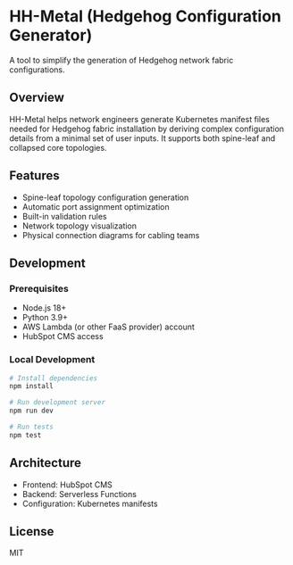 # HH-Metal (Hedgehog Configuration Generator)

A tool to simplify the generation of Hedgehog network fabric configurations.

## Overview

HH-Metal helps network engineers generate Kubernetes manifest files needed for Hedgehog fabric installation by deriving complex configuration details from a minimal set of user inputs. It supports both spine-leaf and collapsed core topologies.

## Features

- Spine-leaf topology configuration generation
- Automatic port assignment optimization
- Built-in validation rules
- Network topology visualization
- Physical connection diagrams for cabling teams

## Development

### Prerequisites

- Node.js 18+
- Python 3.9+
- AWS Lambda (or other FaaS provider) account
- HubSpot CMS access

### Local Development

```bash
# Install dependencies
npm install

# Run development server
npm run dev

# Run tests
npm test
```

## Architecture

- Frontend: HubSpot CMS
- Backend: Serverless Functions
- Configuration: Kubernetes manifests

## License

MIT
